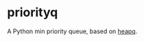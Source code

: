 # priorityq

A Python min priority queue, based on [heapq](https://docs.python.org/3/library/heapq.html).